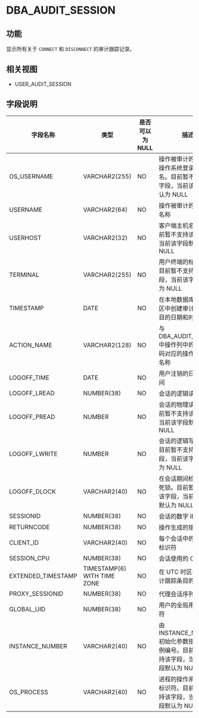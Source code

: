 DBA_AUDIT_SESSION 
======================================



功能 
-----------

显示所有关于 `CONNECT` 和 `DISCONNECT` 的审计跟踪记录。

相关视图 
-------------

* USER_AUDIT_SESSION

  




字段说明 
-------------



|      **字段名称**      |           **类型**            | **是否可以为 NULL** |                         **描述**                         |
|--------------------|-----------------------------|----------------|--------------------------------------------------------|
| OS_USERNAME        | VARCHAR2(255)               | NO             | 操作被审计的用户的操作系统登录用户名。目前暂不支持该字段，当前该字段默认为 NULL             |
| USERNAME           | VARCHAR2(64)                | NO             | 操作被审计的用户的名称                                            |
| USERHOST           | VARCHAR2(32)                | NO             | 客户端主机名称。目前暂不支持该字段，当前该字段默认为 NULL                        |
| TERMINAL           | VARCHAR2(255)               | NO             | 用户终端的标识符。目前暂不支持该字段，当前该字段默认为 NULL                       |
| TIMESTAMP          | DATE                        | NO             | 在本地数据库会话时区中创建审计跟踪条目的日期和时间                              |
| ACTION_NAME        | VARCHAR2(128)               | NO             | 与 DBA_AUDIT_TRAIL 中操作列中的数字代码对应的操作类型的名称                 |
| LOGOFF_TIME        | DATE                        | NO             | 用户注销的日期和时间                                             |
| LOGOFF_LREAD       | NUMBER(38)                  | NO             | 会话的逻辑读取                                                |
| LOGOFF_PREAD       | NUMBER                      | NO             | 会话的物理读取。目前暂不支持该字段，当前该字段默认为 NULL                        |
| LOGOFF_LWRITE      | NUMBER                      | NO             | 会话的逻辑写操作。目前暂不支持该字段，当前该字段默认为 NULL                       |
| LOGOFF_DLOCK       | VARCHAR2(40)                | NO             | 在会话期间检测到的死锁。目前暂不支持该字段，当前该字段默认为 NULL                    |
| SESSIONID          | NUMBER(38)                  | NO             | 会话的数字 ID                                               |
| RETURNCODE         | NUMBER(38)                  | NO             | 操作生成的错误代码                                              |
| CLIENT_ID          | VARCHAR2(40)                | NO             | 每个会话中的客户端标识符                                           |
| SESSION_CPU        | NUMBER(38)                  | NO             | 会话使用的 CPU 时间                                           |
| EXTENDED_TIMESTAMP | TIMESTAMP(6) WITH TIME ZONE | NO             | 在 UTC 时区中创建审计跟踪条目的时间戳                                  |
| PROXY_SESSIONID    | NUMBER(38)                  | NO             | 代理会话序列号                                                |
| GLOBAL_UID         | NUMBER(38)                  | NO             | 用户的全局用户标识符                                             |
| INSTANCE_NUMBER    | VARCHAR2(40)                | NO             | 由 INSTANCE_NUMBER 初始化参数指定的实例编号。目前暂不支持该字段，当前该字段默认为 NULL |
| OS_PROCESS         | VARCHAR2(40)                | NO             | 进程的操作系统进程标识符。目前暂不支持该字段，当前该字段默认为 NULL                   |



